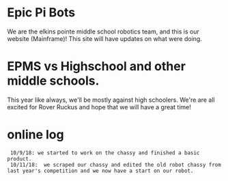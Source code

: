 # Epic Pi Bots
We are the elkins pointe middle school robotics team,
and this is our website (Mainframe)!
This site will have updates on what were doing.
# EPMS vs Highschool and other middle schools.
This year like always, we'll be mostly against high schoolers. 
We're are all excited for Rover Ruckus and hope that we will have a great time!

# online log
     10/9/18: we started to work on the chassy and finished a basic product.
     10/11/18:  we scraped our chassy and edited the old robot chassy from last year's competition and we now have a start on our robot.
